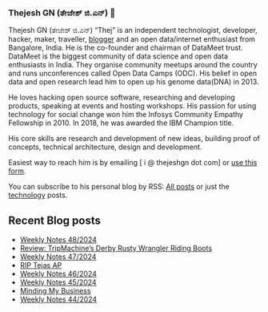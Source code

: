 ### Thejesh GN (ತೇಜೇಶ್ ಜಿ.ಎನ್) 👋

Thejesh GN (ತೇಜೇಶ್ ಜಿ.ಎನ್) “Thej” is an independent technologist, developer, hacker, maker, traveller, [blogger](https://thejeshgn.com/) and an open data/internet enthusiast from Bangalore, India. He is the co-founder and chairman of DataMeet trust. DataMeet is the biggest community of data science and open data enthusiasts in India. They organise community meetups around the country and runs unconferences called Open Data Camps (ODC). His belief in open data and open research lead him to open up his genome data(DNA) in 2013.

He loves hacking open source software, researching and developing products, speaking at events and hosting workshops. His passion for using technology for social change won him the Infosys Community Empathy Fellowship in 2010. In 2018, he was awarded the IBM Champion title.

His core skills are research and development of new ideas, building proof of concepts, technical architecture, design and development.

Easiest way to reach him is by emailing [ i @ thejeshgn dot com] or [use this form](https://thejeshgn.com/contact/).

You can subscribe to his personal blog by RSS: [All posts](https://feeds.thejeshgn.com/thejeshgn) or just the [technology](https://feeds.thejeshgn.com/technology) posts.

## Recent Blog posts
<!-- BLOG-POST-LIST:START -->
- [Weekly Notes 48/2024](https://thejeshgn.com/2024/11/29/weekly-notes-48-2024/)
- [Review: TripMachine’s Derby Rusty Wrangler Riding Boots](https://thejeshgn.com/2024/11/27/review-tripmachines-derby-rusty-wrangler-riding-boots/)
- [Weekly Notes 47/2024](https://thejeshgn.com/2024/11/22/weekly-notes-47-2024/)
- [RIP Tejas AP](https://thejeshgn.com/2024/11/18/rip-tejas-ap/)
- [Weekly Notes 46/2024](https://thejeshgn.com/2024/11/15/weekly-notes-46-2024/)
- [Weekly Notes 45/2024](https://thejeshgn.com/2024/11/08/weekly-notes-45-2024/)
- [Minding My Business](https://thejeshgn.com/2024/11/03/minding-my-business/)
- [Weekly Notes 44/2024](https://thejeshgn.com/2024/11/01/weekly-notes-44-2024/)
<!-- BLOG-POST-LIST:END -->
